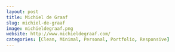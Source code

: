 ```yaml
---
layout: post
title: Michiel de Graaf
slug: michiel-de-graaf
image: michieldegraaf.png
website: http://www.michieldegraaf.com/
categories: [Clean, Minimal, Personal, Portfolio, Responsive]
---
```

